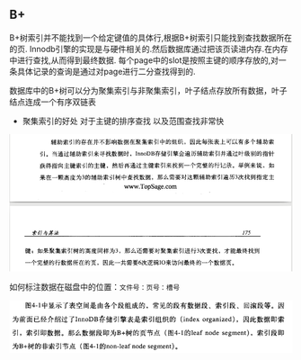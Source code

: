 ## B+

B+树索引并不能找到一个给定键值的具体行,根据B+树索引只能找到查找数据所在的页.
Innodb引擎的实现是与硬件相关的.然后数据库通过把该页读进内存.在内存中进行查找,从而得到最终数据.
每个page中的slot是按照主键的顺序存放的,对一条具体记录的查询是通过对page进行二分查找得到的.

数据库中的B+树可以分为聚集索引与非聚集索引，叶子结点存放所有数据，叶子结点连成一个有序双链表

 - 聚集索引的好处 对于主键的排序查找 以及范围查找非常快
 
 
![](.source_images/1d28d5ab.png)

如何标注数据在磁盘中的位置：`文件号：页号：槽号` 


![](.source_images/f25d42b5.png)